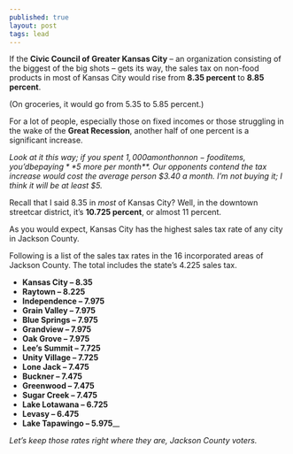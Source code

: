 ```yaml
---
published: true
layout: post
tags: lead
---
```


If the **Civic Council of Greater Kansas City** – an organization consisting of the biggest of the big shots – gets its way, the sales tax on non-food products in most of Kansas City would rise from **8.35 percent** to **8.85 percent**.

(On groceries, it would go from 5.35 to 5.85 percent.)

For a lot of people, especially those on fixed incomes or those struggling in the wake of the **Great Recession**, another half of one percent is a significant increase. 

_Look at it this way; if you spent $1,000 a month on non-food items, you’d be paying **$5 more per month**. Our opponents contend the tax increase would cost the average person $3.40 a month. I’m not buying it; I think it will be at least $5._

Recall that I said 8.35 in _most_ of Kansas City? Well, in the downtown streetcar district, it’s **10.725 percent**, or almost 11 percent. 

As you would expect, Kansas City has the highest sales tax rate of any city in Jackson County. 

Following is a list of the sales tax rates in the 16 incorporated areas of Jackson County. The total includes the state’s 4.225 sales tax.

- **Kansas City – 8.35** 
- **Raytown – 8.225**
- **Independence – 7.975**
- **Grain Valley – 7.975**
- **Blue Springs – 7.975**
- **Grandview – 7.975**
- **Oak Grove – 7.975**
- **Lee’s Summit – 7.725**
- **Unity Village – 7.725**
- **Lone Jack – 7.475**
- **Buckner – 7.475**
- **Greenwood – 7.475**
- **Sugar Creek – 7.475**
- **Lake Lotawana – 6.725**
- **Levasy – 6.475**
- **Lake Tapawingo – 5.975**__

_Let’s keep those rates right where they are, Jackson County voters._